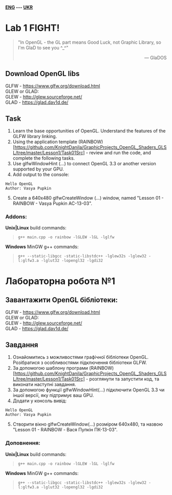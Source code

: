 #### [ENG](#Eng) --- [UKR](#Ukr)
<a name="Eng"></a>

# Lab 1 FIGHT!

> "In OpenGL - the GL part means Good Luck, 
not Graphic Library, so I'm GlaD to see you ^_^"
>
> <p align="right"> — GlaDOS</p>

## Download OpenGL libs
GLFW - https://www.glfw.org/download.html  
GLEW or GLAD:  
GLEW - http://glew.sourceforge.net/  
GLAD - https://glad.dav1d.de/  

## Task
1. Learn the base opportunities of OpenGL. Understand the features of the GLFW library linking.
2. Using the application template (RAINBOW)[https://github.com/KnightDanila/GraphicProjects_OpenGL_Shaders_GLSL/tree/master/Lesson1/Task01Src] - review and run the code, and complete the following tasks.
3. Use glfwWindowHint (...) to connect OpenGL 3.3 or another version supported by your GPU.
4. Add output to the console:
```
Hello OpenGL
Author: Vasya Pupkin
```
5. Create a 640x480 glfwCreateWindow (...) window, named "Lesson 01 - RAINBOW - Vasya Pupkin AC-13-03".

### Addons:
**Unix|Linux** build commands:  
> ```g++ main.cpp -o rainbow -lGLEW -lGL -lglfw```

**Windows** MinGW g++ commands:
> ```g++ --static-libgcc -static-libstdc++ -lglew32s -lglew32 -l:glfw3.a -lglut32 -lopengl32 -lgdi32```

<a name="Ukr"></a>

# Лабораторна робота №1

## Завантажити OpenGL бібліотеки:
GLFW - https://www.glfw.org/download.html  
GLEW or GLAD:  
GLEW - http://glew.sourceforge.net/  
GLAD - https://glad.dav1d.de/  

## Завдання
1. Ознайомитись з можливостями графічної бібліотеки OpenGL. Розібратися з особливостями підключення бібліотеки GLFW.
2. За допомогою шаблону програми (RAINBOW)[https://github.com/KnightDanila/GraphicProjects_OpenGL_Shaders_GLSL/tree/master/Lesson1/Task01Src] - розглянути та запустити код, та виконати наступні завдання.
3. За допомогою функції glfwWindowHint(...) підключити OpenGL 3.3 чи іншої версії, яку підтримує ваш GPU.
4. Додати у консоль вивід:
```
Hello OpenGL
Author: Vasya Pupkin
```
5. Створити вікно glfwCreateWindow(...) розміром 640х480, та назвою "Lesson 01 - RAINBOW - Вася Пупкін ПК-13-03".

### Доповнення:
**Unix|Linux** build commands:  
> ```g++ main.cpp -o rainbow -lGLEW -lGL -lglfw```

**Windows** MinGW g++ commands:
> ```g++ --static-libgcc -static-libstdc++ -lglew32s -lglew32 -l:glfw3.a -lglut32 -lopengl32 -lgdi32```

